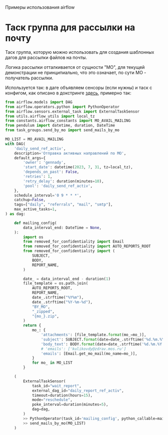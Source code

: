 Примеры использования airflow
# Таск группа для рассылки на почту
Таск группа, которую можно использовать для создания шаблонных дагов для рассылки файлов на почты. 

Логика рассылки отталкивается от сущности "МО", для текущей демонстрации не принципиально, что это означает, по сути МО - получатель рассылки. 

Используется так: в даге объявляем сенсоры (если нужны) и таск с конфигом, как описано в докстринге [здесь](./task_groups/send_mails.py), примерно так:
```python
from airflow.models import DAG
from airflow.operators.python import PythonOperator
from airflow.sensors.external_task import ExternalTaskSensor
from utils.airflow_utils import local_tz
from constants.airflow_constants import MO_AVAIL_MAILING
from pendulum import datetime, duration, DateTime
from task_groups.send_by_mo import send_mails_by_mo

MO_LIST = MO_AVAIL_MAILING
with DAG(
    'daily_send_ref_activ',
    description='Отправка активных направлений по МО',
    default_args={
        'owner': 'gennady',
        'start_date': datetime(2023, 7, 31, tz=local_tz),
        'depends_on_past': False,
        'retries': 1,
        'retry_delay': duration(minutes=10),
        'pool': 'daily_send_ref_activ',
    },
    schedule_interval='0 9 * * *',
    catchup=False,
    tags=["daily", "referrals", "mail", "smtp"],
    max_active_tasks=1,
) as dag:

    def mailing_config(
        data_interval_end: DateTime = None,
    ):
        import os
        from removed_for_confidentiality import Email
        from removed_for_confidentiality import AUTO_REPORTS_ROOT
        from removed_for_confidentiality import (
            SUBJECT,
            BODY,
            REPORT_NAME,
        )

        date_ = data_interval_end - duration(1)
        file_template = os.path.join(
            AUTO_REPORTS_ROOT,
            REPORT_NAME,
            date_.strftime("%Y%m"),
            date_.strftime("%Y-%m-%d"),
            "BY_MO",
            "_zipped",
            "{mo_}.zip",
        )
        return {
            mo_: {
                'attachments': [file_template.format(mo_=mo_)],
                'subject': SUBJECT.format(date=date_.strftime('%d.%m.%Y')),
                'body_text': BODY.format(date=date_.strftime('%d.%m.%Y')),
                # 'emails': ['kulikovdy@zdrav.mos.ru']
                'emails': [Email.get_mo_mail(mo_name=mo_)],
            }
            for mo_ in MO_LIST
        }

    (
        ExternalTaskSensor(
            task_id="wait_report",
            external_dag_id="daily_report_ref_activ",
            timeout=duration(hours=15),
            mode="reschedule",
            poke_interval=duration(minutes=5),
            dag=dag,
        )
        >> PythonOperator(task_id='mailing_config', python_callable=mailing_config)
        >> send_mails_by_mo(MO_LIST)
    )
```
